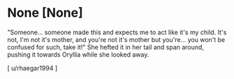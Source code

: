 # None [None]
"Someone... someone made this and expects me to act like it's my child. It's not, I'm not it's mother, and you're not it's mother but you're... you won't be confused for such, take it!" She hefted it in her tail and span around, pushing it towards Oryllia while she looked away.    

[ u/rhaegar1994 ]
